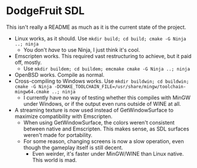 # DodgeFruit SDL

This isn't really a README as much as it is the current state of the project.

- Linux works, as it should. Use `mkdir build; cd build; cmake -G Ninja ..; ninja`
  - You don't *have* to use Ninja, I just think it's cool.
- Emscripten works. This required vast restructuring to achieve, but it paid off, mostly.
  - Use `mkdir buildem; cd buildem; emcmake cmake -G Ninja ..; ninja`
- OpenBSD works. Compile as normal.
- Cross-compiling to Windows works. Use `mkdir buildwin; cd buildwin; cmake -G Ninja -DCMAKE_TOOLCHAIN_FILE=/usr/share/mingw/toolchain-mingw64.cmake ..; ninja`
  - I currently have no way of testing whether this compiles with MinGW under Windows, or if the output even runs outside of WINE at all.
- A streaming texture is now used instead of GetWindowSurface to maximize compatibility with Emscripten.
  - When using GetWindowSurface, the colors weren't consistent between native and Emscripten. This makes sense, as SDL surfaces weren't made for portability.
  - For some reason, changing screens is now a slow operation, even though the gameplay itself is still decent.
    - Even weirder, it's faster under MinGW/WINE than Linux native. This world is mad.

